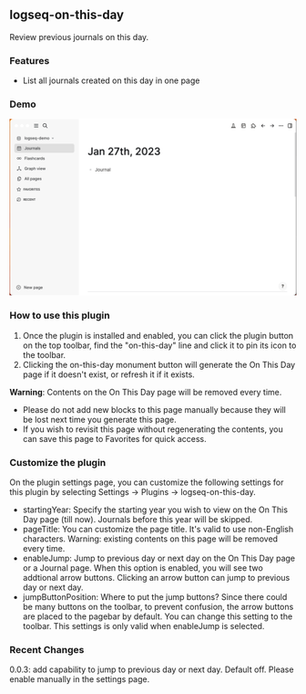 ## logseq-on-this-day

Review previous journals on this day.

### Features

* List all journals created on this day in one page

### Demo

![Demo](./demo.gif)

### How to use this plugin

1. Once the plugin is installed and enabled, you can click the plugin button on the top toolbar, find the "on-this-day" line and click it to pin its icon to the toolbar. 
2. Clicking the on-this-day monument button will generate the On This Day page if it doesn't exist, or refresh it if it exists.

**Warning**: Contents on the On This Day page will be removed every time.
- Please do not add new blocks to this page manually because they will be lost next time you generate this page.
- If you wish to revisit this page without regenerating the contents, you can save this page to Favorites for quick access. 

### Customize the plugin

On the plugin settings page, you can customize the following settings for this plugin by selecting Settings -> Plugins -> logseq-on-this-day.

* startingYear: Specify the starting year you wish to view on the On This Day page (till now). Journals before this year will be skipped.
* pageTitle: You can customize the page title. It's valid to use non-English characters. Warning: existing contents on this page will be removed every time.
* enableJump: Jump to previous day or next day on the On This Day page or a Journal page. When this option is enabled, you will see two addtional arrow buttons. Clicking an arrow button can jump to previous day or next day.
* jumpButtonPosition: Where to put the jump buttons? Since there could be many buttons on the toolbar, to prevent confusion, the arrow buttons are placed to the pagebar by default. You can change this setting to the toolbar. This settings is only valid when enableJump is selected.


### Recent Changes

0.0.3: add capability to jump to previous day or next day. Default off. Please enable manually in the settings page.